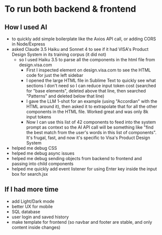 # To run both backend & frontend



## How I used AI
- to quickly add simple boilerplate like the Axios API call, or adding CORS in Node/Express
- asked Claude 3.5 Haiku and Sonnet 4 to see if it had VISA's Product Design System in its training corpus (it did not)
  - so I used Haiku 3.5 to parse all the components in the html file from design.visa.com
    - First I inspected element on design.visa.com to see the HTML code for just the left sidebar
    - I opened the large HTML file in Sublime Text to quickly see what sections I don't need so I can reduce input token cost (searched for "base elements", deleted above that line, then searched "Patterns" and deleted below that line)
    - I gave the LLM 1-shot for an example (using "Accordian" with the HTML around it), then asked it to extrapolate that for all the other components in the HTML file. Worked great and was only 8k input tokens
    - Now I can use this list of 42 components to feed into the system prompt as context so the AI API call will be something like "find the best match from the user's words in this list of components". It's frugal, fast, and now it's specific to Visa's Product Design System
- helped me debug CSS
- helped me debug async issues 
- helped me debug sending objects from backend to frontend and passing into child components
- helped me quickly add event listener for using Enter key inside the input box for search.jsx


## If I had more time
- add Light/Dark mode
- better UX for mobile
- SQL database
- user login and saved history
- make template for frontend (so navbar and footer are stable, and only content inside changes)